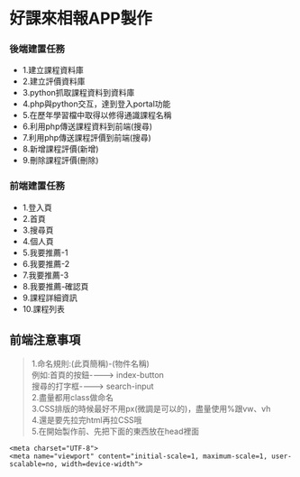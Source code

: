 # 好課來相報APP製作
### 後端建置任務
<ul>
<li>1.建立課程資料庫</li>
<li>2.建立評價資料庫</li>
<li>3.python抓取課程資料到資料庫</li>
<li>4.php與python交互，達到登入portal功能</li>
<li>5.在歷年學習檔中取得以修得通識課程名稱</li>
<li>6.利用php傳送課程資料到前端(搜尋)</li>
<li>7.利用php傳送課程評價到前端(搜尋)</li>
<li>8.新增課程評價(新增)</li>
<li>9.刪除課程評價(刪除)</li>
</ul>

### 前端建置任務
<ul>
<li>1.登入頁</li>
<li>2.首頁</li>
<li>3.搜尋頁</li>
<li>4.個人頁</li>
<li>5.我要推薦-1</li>
<li>6.我要推薦-2</li>
<li>7.我要推薦-3</li>
<li>8.我要推薦-確認頁</li>
<li>9.課程詳細資訊</li>
<li>10.課程列表</li>
</ul>

## 前端注意事項
>1.命名規則:(此頁簡稱)-(物件名稱)<br/>
  例如:首頁的按鈕---->  index-button<br/>
       搜尋的打字框---->  search-input<br/>
>2.盡量都用class做命名<br/>
>3.CSS排版的時候最好不用px(微調是可以的)，盡量使用%跟vw、vh<br/>
>4.還是要先拉完html再拉CSS哦<br/>
>5.在開始製作前、先把下面的東西放在head裡面<br/>

    <meta charset="UTF-8">
    <meta name="viewport" content="initial-scale=1, maximum-scale=1, user-scalable=no, width=device-width">
